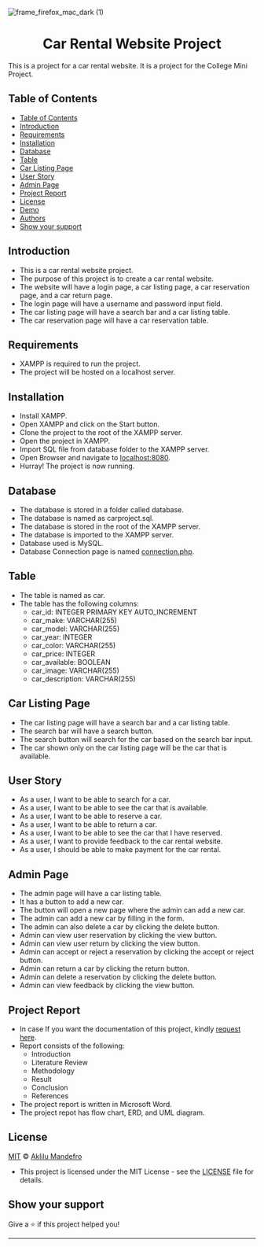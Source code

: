![frame_firefox_mac_dark (1)](https://user-images.githubusercontent.com/80502833/187230764-e1bb2b44-c221-4529-ba73-a2261e636372.png)

<h1 align="center">Car Rental Website Project</h1>  

This is a project for a car rental website. It is a project for the College Mini Project.

## Table of Contents

- [Table of Contents](#table-of-contents)
- [Introduction](#introduction)
- [Requirements](#requirements)
- [Installation](#installation)
- [Database](#database)
- [Table](#table)
- [Car Listing Page](#car-listing-page)
- [User Story](#user-story)
- [Admin Page](#admin-page)
- [Project Report](#project-report)
- [License](#license)
- [Demo](#demo)
- [Authors](#authors)
- [Show your support](#show-your-support)


## Introduction

- This is a car rental website project.
- The purpose of this project is to create a car rental website.
- The website will have a login page, a car listing page, a car reservation page, and a car return page.
- The login page will have a username and password input field.
- The car listing page will have a search bar and a car listing table.
- The car reservation page will have a car reservation table.

## Requirements

- XAMPP is required to run the project.
- The project will be hosted on a localhost server.

##  Installation

- Install XAMPP.
- Open XAMPP and click on the Start button.
- Clone the project to the root of the XAMPP server.
- Open the project in XAMPP.
- Import SQL file from database folder to the XAMPP server.
- Open Browser and navigate to [localhost:8080](localhost:8080).
- Hurray! The project is now running.

##  Database

- The database is stored in a folder called database.
- The database is named as carproject.sql.
- The database is stored in the root of the XAMPP server.
- The database is imported to the XAMPP server.
- Database used is MySQL.
- Database Connection page is named [connection.php](/connection.php).

## Table

- The table is named as car.
- The table has the following columns:
    - car_id: INTEGER PRIMARY KEY AUTO_INCREMENT
    - car_make: VARCHAR(255)
    - car_model: VARCHAR(255)
    - car_year: INTEGER
    - car_color: VARCHAR(255)
    - car_price: INTEGER
    - car_available: BOOLEAN
    - car_image: VARCHAR(255)
    - car_description: VARCHAR(255)

##  Car Listing Page

- The car listing page will have a search bar and a car listing table.
- The search bar will have a search button.
- The search button will search for the car based on the search bar input.
- The car shown only on the car listing page will be the car that is available.

## User Story

- As a user, I want to be able to search for a car.
- As a user, I want to be able to see the car that is available.
- As a user, I want to be able to reserve a car.
- As a user, I want to be able to return a car.
- As a user, I want to be able to see the car that I have reserved.
- As a user, I want to provide feedback to the car rental website.
- As a user, I should be able to make payment for the car rental.

## Admin Page

- The admin page will have a car listing table.
- It has a button to add a new car.
- The button will open a new page where the admin can add a new car.
- The admin can add a new car by filling in the form.
- The admin can also delete a car by clicking the delete button.
- Admin can view user reservation by clicking the view button.
- Admin can view user return by clicking the view button.
- Admin can accept or reject a reservation by clicking the accept or reject button.
- Admin can return a car by clicking the return button.
- Admin can delete a reservation by clicking the delete button.
- Admin can view feedback by clicking the view button.

## Project Report

- In case If you want the documentation of this project, kindly [request here]().
- Report consists of the following:
    - Introduction
    - Literature Review
    - Methodology
    - Result
    - Conclusion
    - References
- The project report is written in Microsoft Word.
- The project repot has flow chart, ERD, and UML diagram.

##  License

[MIT](https://choosealicense.com/licenses/mit/) © [Aklilu Mandefro](https://github.com/Aklilu-Mandefro)
- This project is licensed under the MIT License - see the [LICENSE](LICENSE) file for details.


## Show your support

Give a ⭐️ if this project helped you!

***



